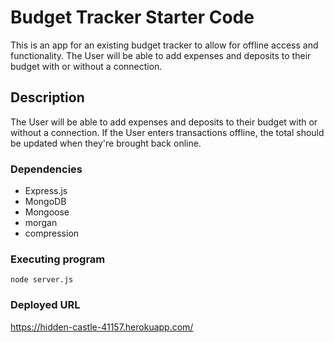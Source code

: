 # Budget Tracker Starter Code

This is an app for an existing budget tracker to allow for offline access and functionality. The User will be able to add expenses and deposits to their budget with or without a connection. 


## Description

The User will be able to add expenses and deposits to their budget with or without a connection. If the User enters transactions offline, the total should be updated when they're brought back online. 

### Dependencies

* Express.js
* MongoDB
* Mongoose
* morgan
* compression



### Executing program

```
node server.js
```


### Deployed URL
https://hidden-castle-41157.herokuapp.com/
